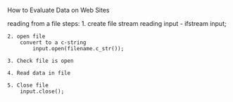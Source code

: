 How to Evaluate Data on Web Sites

reading from a file steps:
    1. create file stream 
        reading input - ifstream input;

    2. open file 
        convert to a c-string
            input.open(filename.c_str());

    3. Check file is open

    4. Read data in file

    5. Close file
        input.close();